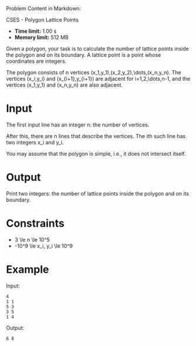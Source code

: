 Problem Content in Markdown:


CSES \- Polygon Lattice Points




* **Time limit:** 1\.00 s
* **Memory limit:** 512 MB




Given a polygon, your task is to calculate the number of lattice points inside the polygon and on its boundary. A lattice point is a point whose coordinates are integers.


The polygon consists of n vertices (x\_1,y\_1\),(x\_2,y\_2\),\\dots,(x\_n,y\_n). The vertices (x\_i,y\_i) and (x\_{i\+1},y\_{i\+1}) are adjacent for i\=1,2,\\dots,n\-1, and the vertices (x\_1,y\_1\) and (x\_n,y\_n) are also adjacent.


Input
=====


The first input line has an integer n: the number of vertices.


After this, there are n lines that describe the vertices. The ith such line has two integers x\_i and y\_i.


You may assume that the polygon is simple, i.e., it does not intersect itself.


Output
======


Print two integers: the number of lattice points inside the polygon and on its boundary.


Constraints
===========


* 3 \\le n \\le 10^5
* \-10^9 \\le x\_i, y\_i \\le 10^9


Example
=======


Input:



```
4
1 1
5 3
3 5
1 4

```

Output:



```
6 8

```
 
